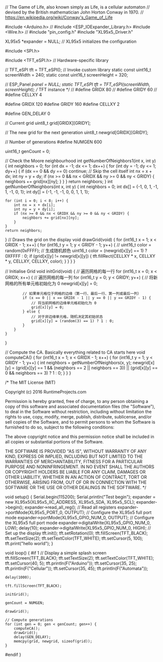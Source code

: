 // The Game of Life, also known simply as Life, is a cellular automaton
// devised by the British mathematician John Horton Conway in 1970.
//  https://en.wikipedia.org/wiki/Conway's_Game_of_Life

#include <Arduino.h>
// #include <ESP_IOExpander_Library.h>
#include <Wire.h>
// #include "pin_config.h"
#include "XL95x5_Driver.h"

XL95x5 *expander = NULL;
// XL95x5 initializes the configuration

#include <SPI.h>

#include <TFT_eSPI.h>  // Hardware-specific library

// TFT_eSPI tft = TFT_eSPI();  // Invoke custom library
static const uint16_t screenWidth  = 240;
static const uint16_t screenHeight = 320;

// ESP_Panel *panel = NULL;
static TFT_eSPI tft = TFT_eSPI(screenWidth, screenHeight); /* TFT instance */
// #define GRIDX 80
// #define GRIDY 60
// #define CELLXY 4

#define GRIDX  120
#define GRIDY  160
#define CELLXY 2

#define GEN_DELAY 0

// Current grid
uint8_t grid[GRIDX][GRIDY];

// The new grid for the next generation
uint8_t newgrid[GRIDX][GRIDY];

// Number of generations
#define NUMGEN 600

uint16_t genCount = 0;

// Check the Moore neighbourhood
int getNumberOfNeighbors1(int x, int y) {
    int neighbors = 0;
    for (int dx = -1; dx <= 1; dx++) {
        for (int dy = -1; dy <= 1; dy++) {
            if (dx == 0 && dy == 0) continue;  // Skip the cell itself
            int nx = x + dx;
            int ny = y + dy;
            if (nx >= 0 && nx < GRIDX && ny >= 0 && ny < GRIDY) {
                neighbors += grid[nx][ny];
            }
        }
    }
    return neighbors;
}
int getNumberOfNeighbors(int x, int y) {
    int neighbors = 0;
    int dx[]      = {-1, 0, 1, -1, 1, -1, 0, 1};
    int dy[]      = {-1, -1, -1, 0, 0, 1, 1, 1};

    for (int i = 0; i < 8; i++) {
        int nx = x + dx[i];
        int ny = y + dy[i];
        if (nx >= 0 && nx < GRIDX && ny >= 0 && ny < GRIDY) {
            neighbors += grid[nx][ny];
        }
    }
    return neighbors;
}
// Draws the grid on the display
void drawGrid(void) {
    for (int16_t x = 1; x < GRIDX - 1; x++) {
        for (int16_t y = 1; y < GRIDY - 1; y++) {
            // uint16_t color = random(0xFFFF); // 生成随机颜色
            uint16_t color = (newgrid[x][y] == 1) ? 0XFFFF : 0;
            if (grid[x][y] != newgrid[x][y]) {
                tft.fillRect(CELLXY * x, CELLXY * y, CELLXY, CELLXY, color);
            }
        }
    }
}

// Initialise Grid
void initGrid(void) {
    // 遍历网格的每一行
    for (int16_t x = 0; x < GRIDX; x++) {
        // 遍历网格的每一列
        for (int16_t y = 0; y < GRIDY; y++) {
            // 将新网格的所有单元格初始化为 0
            newgrid[x][y] = 0;

            // 如果单元格位于网格的边缘（第一行、最后一行、第一列或最后一列）
            if (x == 0 || x == GRIDX - 1 || y == 0 || y == GRIDY - 1) {
                // 将当前网格的边缘单元格初始化为 0
                grid[x][y] = 0;
            } else {
                // 对于非边缘单元格，随机决定其初始状态
                grid[x][y] = (random(3) == 1) ? 1 : 0;
            }
        }
    }
}

// Compute the CA. Basically everything related to CA starts here
void computeCA() {
    for (int16_t x = 1; x < GRIDX - 1; x++) {
        for (int16_t y = 1; y < GRIDY - 1; y++) {
            int neighbors = getNumberOfNeighbors(x, y);
            newgrid[x][y] =
                (grid[x][y] == 1 && (neighbors == 2 || neighbors == 3)) ||
                        (grid[x][y] == 0 && neighbors == 3)
                    ? 1
                    : 0;
        }
    }
}

/*
   The MIT License (MIT)

   Copyright (c) 2016 RuntimeProjects.com

   Permission is hereby granted, free of charge, to any person obtaining a copy
   of this software and associated documentation files (the "Software"), to deal
   in the Software without restriction, including without limitation the rights
   to use, copy, modify, merge, publish, distribute, sublicense, and/or sell
   copies of the Software, and to permit persons to whom the Software is
   furnished to do so, subject to the following conditions:

   The above copyright notice and this permission notice shall be included in
   all copies or substantial portions of the Software.

   THE SOFTWARE IS PROVIDED "AS IS", WITHOUT WARRANTY OF ANY KIND, EXPRESS OR
   IMPLIED, INCLUDING BUT NOT LIMITED TO THE WARRANTIES OF MERCHANTABILITY,
   FITNESS FOR A PARTICULAR PURPOSE AND NONINFRINGEMENT. IN NO EVENT SHALL THE
   AUTHORS OR COPYRIGHT HOLDERS BE LIABLE FOR ANY CLAIM, DAMAGES OR OTHER
   LIABILITY, WHETHER IN AN ACTION OF CONTRACT, TORT OR OTHERWISE, ARISING FROM,
   OUT OF OR IN CONNECTION WITH THE SOFTWARE OR THE USE OR OTHER DEALINGS IN THE
   SOFTWARE.
*/

void setup() {
    Serial.begin(115200);
    Serial.println("Test begin");
    expander = new XL95x5(XL95x5_IIC_ADDRESS, XL95x5_SDA, XL95x5_SCL);
    expander->begin();
    expander->read_all_reg();  // Read all registers
    expander->portMode(XL95x5_PORT_0,
                       OUTPUT);  // Configure the XL95x5 full port mode
    expander->portMode(XL95x5_GPIO_NUM_0,
                       OUTPUT);  // Configure the XL95x5 full port mode
    expander->digitalWrite(XL95x5_GPIO_NUM_0, LOW);
    delay(10);
    expander->digitalWrite(XL95x5_GPIO_NUM_0, HIGH);
    // Set up the display
    tft.init();
    tft.setRotation(0);
    tft.fillScreen(TFT_BLACK);
    tft.setTextSize(2);
    tft.setTextColor(TFT_WHITE);
    tft.setCursor(5, 100);
    tft.print("hello world");
}

void loop() {
#if 1
    // Display a simple splash screen
    tft.fillScreen(TFT_BLACK);
    tft.setTextSize(2);
    tft.setTextColor(TFT_WHITE);
    tft.setCursor(40, 5);
    tft.println(F("Arduino"));
    tft.setCursor(35, 25);
    tft.println(F("Cellular"));
    tft.setCursor(35, 45);
    tft.println(F("Automata"));

    delay(1000);

    tft.fillScreen(TFT_BLACK);

    initGrid();

    genCount = NUMGEN;

    drawGrid();

    // Compute generations
    for (int gen = 0; gen < genCount; gen++) {
        computeCA();
        drawGrid();
        delay(GEN_DELAY);
        memcpy(grid, newgrid, sizeof(grid));
    }

#endif
}
